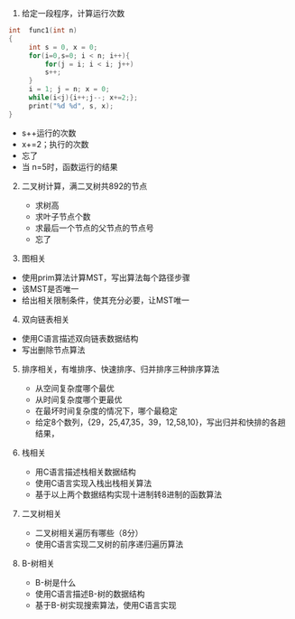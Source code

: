 1. 给定一段程序，计算运行次数
```c
int  func1(int n)
{
     int s = 0, x = 0;
     for(i=0,s=0; i < n; i++){
         for(j = i; i < i; j++)
         s++;
     }
     i = 1; j = n; x = 0;
     while(i<j){i++;j--; x+=2;};
     print("%d %d", s, x);
}
```
  - s++运行的次数
  - x+=2；执行的次数
  - 忘了
  - 当 n=5时，函数运行的结果
  
2. 二叉树计算，满二叉树共892的节点
    - 求树高
    - 求叶子节点个数
    - 求最后一个节点的父节点的节点号
    - 忘了

3. 图相关
  - 使用prim算法计算MST，写出算法每个路径步骤
  - 该MST是否唯一
  - 给出相关限制条件，使其充分必要，让MST唯一

4. 双向链表相关
  - 使用C语言描述双向链表数据结构
  - 写出删除节点算法

5. 排序相关，有堆排序、快速排序、归并排序三种排序算法
    - 从空间复杂度哪个最优
    - 从时间复杂度哪个更最优
    - 在最坏时间复杂度的情况下，哪个最稳定
    - 给定8个数列，{29，25,47,35，39，12,58,10}，写出归并和快排的各趟结果，
  
  
6. 栈相关
    - 用C语言描述栈相关数据结构
    - 使用C语言实现入栈出栈相关算法
    - 基于以上两个数据结构实现十进制转8进制的函数算法
  
7. 二叉树相关 
    - 二叉树相关遍历有哪些（8分）
    - 使用C语言实现二叉树的前序递归遍历算法
  
8. B-树相关
    - B-树是什么
    - 使用C语言描述B-树的数据结构
    - 基于B-树实现搜索算法，使用C语言实现
